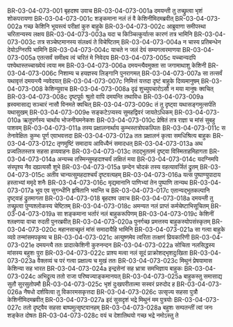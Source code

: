 BR-03-04-073-001	बृहदश्व उवाच
BR-03-04-073-001a	दमयन्ती तु तच्छ्रुत्वा भृशं शोकपरायणा
BR-03-04-073-001c	शङ्कमाना नलं तं वै केशिनीमिदमब्रवीत्
BR-03-04-073-002a	गच्छ केशिनि भूयस्त्वं परीक्षां कुरु बाहुके
BR-03-04-073-002c	आब्रुवाणा समीपस्था चरितान्यस्य लक्षय
BR-03-04-073-003a	यदा च किञ्चित्कुर्यात्स कारणं तत्र भामिनि
BR-03-04-073-003c	तत्र सञ्चेष्टमानस्य संलक्ष्यं ते विचेष्टितम्
BR-03-04-073-004a	न चास्य प्रतिबन्धेन देयोऽग्निरपि भामिनि
BR-03-04-073-004c	याचते न जलं देयं सम्यगत्वरमाणया
BR-03-04-073-005a	एतत्सर्वं समीक्ष्य त्वं चरितं मे निवेदय
BR-03-04-073-005c	यच्चान्यदपि पश्येथास्तच्चाख्येयं त्वया मम
BR-03-04-073-006a	दमयन्त्यैवमुक्ता सा जगामाथाशु केशिनी
BR-03-04-073-006c	निशाम्य च हयज्ञस्य लिङ्गानि पुनरागमत्
BR-03-04-073-007a	सा तत्सर्वं यथावृत्तं दमयन्त्यै न्यवेदयत्
BR-03-04-073-007c	निमित्तं यत्तदा दृष्टं बाहुके दिव्यमानुषम्
BR-03-04-073-008	केशिन्युवाच
BR-03-04-073-008a	दृढं शुच्युपचारोऽसौ न मया मानुषः क्वचित्
BR-03-04-073-008c	दृष्टपूर्वः श्रुतो वापि दमयन्ति तथाविधः
BR-03-04-073-009a	ह्रस्वमासाद्य सञ्चारं नासौ विनमते क्वचित्
BR-03-04-073-009c	तं तु दृष्ट्वा यथासङ्गमुत्सर्पति यथासुखम्
BR-03-04-073-009e	सङ्कटेऽप्यस्य सुमहद्विवरं जायतेऽधिकम्
BR-03-04-073-010a	ऋतुपर्णस्य चार्थाय भोजनीयमनेकशः
BR-03-04-073-010c	प्रेषितं तत्र राज्ञा च मांसं सुबहु पाशवम्
BR-03-04-073-011a	तस्य प्रक्षालनार्थाय कुम्भस्तत्रोपकल्पितः
BR-03-04-073-011c	स तेनावेक्षितः कुम्भः पूर्ण एवाभवत्तदा
BR-03-04-073-012a	ततः प्रक्षालनं कृत्वा समधिश्रित्य बाहुकः
BR-03-04-073-012c	तृणमुष्टिं समादाय आविध्यैनं समादधत्
BR-03-04-073-013a	अथ प्रज्वलितस्तत्र सहसा हव्यवाहनः
BR-03-04-073-013c	तदद्भुततमं दृष्ट्वा विस्मिताहमिहागता
BR-03-04-073-014a	अन्यच्च तस्मिन्सुमहदाश्चर्यं लक्षितं मया
BR-03-04-073-014c	यदग्निमपि संस्पृश्य नैव दह्यत्यसौ शुभे
BR-03-04-073-015a	छन्देन चोदकं तस्य वहत्यावर्जितं द्रुतम्
BR-03-04-073-015c	अतीव चान्यत्सुमहदाश्चर्यं दृष्टवत्यहम्
BR-03-04-073-016a	यत्स पुष्पाण्युपादाय हस्ताभ्यां ममृदे शनैः
BR-03-04-073-016c	मृद्यमानानि पाणिभ्यां तेन पुष्पाणि तान्यथ
BR-03-04-073-017a	भूय एव सुगन्धीनि हृषितानि भवन्ति च
BR-03-04-073-017c	एतान्यद्भुतकल्पानि दृष्ट्वाहं द्रुतमागता
BR-03-04-073-018	बृहदश्व उवाच
BR-03-04-073-018a	दमयन्ती तु तच्छ्रुत्वा पुण्यश्लोकस्य चेष्टितम्
BR-03-04-073-018c	अमन्यत नलं प्राप्तं कर्मचेष्टाभिसूचितम्
BR-03-04-073-019a	सा शङ्कमाना भर्तारं नलं बाहुकरूपिणम्
BR-03-04-073-019c	केशिनीं श्लक्ष्णया वाचा रुदती पुनरब्रवीत्
BR-03-04-073-020a	पुनर्गच्छ प्रमत्तस्य बाहुकस्योपसंस्कृतम्
BR-03-04-073-020c	महानसाच्छृतं मांसं समादायैहि भामिनि
BR-03-04-073-021a	सा गत्वा बाहुके व्यग्रे तन्मांसमपकृष्य च
BR-03-04-073-021c	अत्युष्णमेव त्वरिता तत्क्षणं प्रियकारिणी
BR-03-04-073-021e	दमयन्त्यै ततः प्रादात्केशिनी कुरुनन्दन
BR-03-04-073-022a	सोचिता नलसिद्धस्य मांसस्य बहुशः पुरा
BR-03-04-073-022c	प्राश्य मत्वा नलं सूदं प्राक्रोशद्भृशदुःखिता
BR-03-04-073-023a	वैक्लव्यं च परं गत्वा प्रक्षाल्य च मुखं ततः
BR-03-04-073-023c	मिथुनं प्रेषयामास केशिन्या सह भारत
BR-03-04-073-024a	इन्द्रसेनां सह भ्रात्रा समभिज्ञाय बाहुकः
BR-03-04-073-024c	अभिद्रुत्य ततो राजा परिष्वज्याङ्कमानयत्
BR-03-04-073-025a	बाहुकस्तु समासाद्य सुतौ सुरसुतोपमौ
BR-03-04-073-025c	भृशं दुःखपरीतात्मा सस्वरं प्ररुदोद ह
BR-03-04-073-026a	नैषधो दर्शयित्वा तु विकारमसकृत्तदा
BR-03-04-073-026c	उत्सृज्य सहसा पुत्रौ केशिनीमिदमब्रवीत्
BR-03-04-073-027a	इदं सुसदृशं भद्रे मिथुनं मम पुत्रयोः
BR-03-04-073-027c	ततो दृष्ट्वैव सहसा बाष्पमुत्सृष्टवानहम्
BR-03-04-073-028a	बहुशः सम्पतन्तीं त्वां जनः शङ्केत दोषतः
BR-03-04-073-028c	वयं च देशातिथयो गच्छ भद्रे नमोऽस्तु ते
